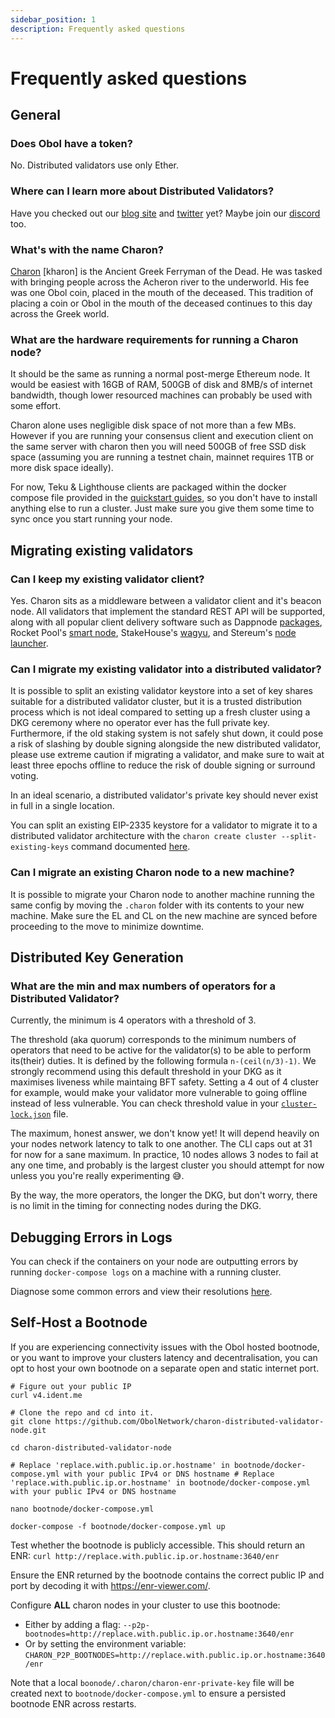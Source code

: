 ```yaml
---
sidebar_position: 1
description: Frequently asked questions
---
```


# Frequently asked questions

## General

### Does Obol have a token?

No. Distributed validators use only Ether.

### Where can I learn more about Distributed Validators?

Have you checked out our [blog site](https://blog.obol.tech) and [twitter](https://twitter.com/ObolNetwork) yet? Maybe join our [discord](https://discord.gg/n6ebKsX46w) too.

### What's with the name Charon?

[Charon](https://www.theoi.com/Khthonios/Kharon.html) \[kharon] is the Ancient Greek Ferryman of the Dead. He was tasked with bringing people across the Acheron river to the underworld. His fee was one Obol coin, placed in the mouth of the deceased. This tradition of placing a coin or Obol in the mouth of the deceased continues to this day across the Greek world.

### What are the hardware requirements for running a Charon node?

It should be the same as running a normal post-merge Ethereum node. It would be easiest with 16GB of RAM, 500GB of disk and 8MB/s of internet bandwidth, though lower resourced machines can probably be used with some effort.

Charon alone uses negligible disk space of not more than a few MBs. However if you are running your consensus client and execution client on the same server with charon then you will need 500GB of free SSD disk space (assuming you are running a testnet chain, mainnet requires 1TB or more disk space ideally).

For now, Teku & Lighthouse clients are packaged within the docker compose file provided in the [quickstart guides](https://github.com/ObolNetwork/obol-docs/blob/main/versioned_docs/version-v0.13.0/int/quickstart/group/README.md), so you don't have to install anything else to run a cluster. Just make sure you give them some time to sync once you start running your node.

## Migrating existing validators

### Can I keep my existing validator client?

Yes. Charon sits as a middleware between a validator client and it's beacon node. All validators that implement the standard REST API will be supported, along with all popular client delivery software such as Dappnode [packages](https://dappnode.github.io/explorer/#/), Rocket Pool's [smart node](https://github.com/rocket-pool/smartnode), StakeHouse's [wagyu](https://github.com/stake-house/wagyu), and Stereum's [node launcher](https://stereum.net/development/#roadmap).

### Can I migrate my existing validator into a distributed validator?

It is possible to split an existing validator keystore into a set of key shares suitable for a distributed validator cluster, but it is a trusted distribution process which is not ideal compared to setting up a fresh cluster using a DKG ceremony where no operator ever has the full private key. Furthermore, if the old staking system is not safely shut down, it could pose a risk of slashing by double signing alongside the new distributed validator, please use extreme caution if migrating a validator, and make sure to wait at least three epochs offline to reduce the risk of double signing or surround voting.

In an ideal scenario, a distributed validator's private key should never exist in full in a single location.

You can split an existing EIP-2335 keystore for a validator to migrate it to a distributed validator architecture with the `charon create cluster --split-existing-keys` command documented [here](../../charon/charon_cli_reference.md).

### Can I migrate an existing Charon node to a new machine?

It is possible to migrate your Charon node to another machine running the same config by moving the `.charon` folder with its contents to your new machine. Make sure the EL and CL on the new machine are synced before proceeding to the move to minimize downtime.

## Distributed Key Generation

### What are the min and max numbers of operators for a Distributed Validator?

Currently, the minimum is 4 operators with a threshold of 3.

The threshold (aka quorum) corresponds to the minimum numbers of operators that need to be active for the validator(s) to be able to perform its(their) duties. It is defined by the following formula `n-(ceil(n/3)-1)`. We strongly recommend using this default threshold in your DKG as it maximises liveness while maintaing BFT safety. Setting a 4 out of 4 cluster for example, would make your validator more vulnerable to going offline instead of less vulnerable. You can check threshold value in your [`cluster-lock.json`](../../charon/cluster-configuration.md) file.

The maximum, honest answer, we don't know yet! It will depend heavily on your nodes network latency to talk to one another. The CLI caps out at 31 for now for a sane maximum. In practice, 10 nodes allows 3 nodes to fail at any one time, and probably is the largest cluster you should attempt for now unless you you're really experimenting 😅.

By the way, the more operators, the longer the DKG, but don't worry, there is no limit in the timing for connecting nodes during the DKG.

## Debugging Errors in Logs

You can check if the containers on your node are outputting errors by running `docker-compose logs` on a machine with a running cluster.

Diagnose some common errors and view their resolutions [here](https://github.com/ObolNetwork/obol-docs/blob/main/versioned_docs/version-v0.13.0/int/faq/errors.mdx).

## Self-Host a Bootnode

If you are experiencing connectivity issues with the Obol hosted bootnode, or you want to improve your clusters latency and decentralisation, you can opt to host your own bootnode on a separate open and static internet port.

```
# Figure out your public IP
curl v4.ident.me

# Clone the repo and cd into it.
git clone https://github.com/ObolNetwork/charon-distributed-validator-node.git

cd charon-distributed-validator-node

# Replace 'replace.with.public.ip.or.hostname' in bootnode/docker-compose.yml with your public IPv4 or DNS hostname # Replace 'replace.with.public.ip.or.hostname' in bootnode/docker-compose.yml with your public IPv4 or DNS hostname

nano bootnode/docker-compose.yml

docker-compose -f bootnode/docker-compose.yml up
```

Test whether the bootnode is publicly accessible. This should return an ENR: `curl http://replace.with.public.ip.or.hostname:3640/enr`

Ensure the ENR returned by the bootnode contains the correct public IP and port by decoding it with https://enr-viewer.com/.

Configure **ALL** charon nodes in your cluster to use this bootnode:

* Either by adding a flag: `--p2p-bootnodes=http://replace.with.public.ip.or.hostname:3640/enr`
* Or by setting the environment variable: `CHARON_P2P_BOOTNODES=http://replace.with.public.ip.or.hostname:3640/enr`

Note that a local `boonode/.charon/charon-enr-private-key` file will be created next to `bootnode/docker-compose.yml` to ensure a persisted bootnode ENR across restarts.
